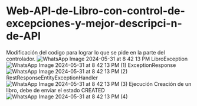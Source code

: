 # Web-API-de-Libro-con-control-de-excepciones-y-mejor-descripci-n-de-API
Modificación del codigo para lograr lo que se pide en la parte del controlador.
![WhatsApp Image 2024-05-31 at 8 42 13 PM](https://github.com/BustamanteHillary/Web-API-de-Libro-con-control-de-excepciones-y-mejor-descripci-n-de-API/assets/170289017/cc590ecb-e002-4870-acf0-2f4055940db8)
LibroException
![WhatsApp Image 2024-05-31 at 8 42 13 PM (1)](https://github.com/BustamanteHillary/Web-API-de-Libro-con-control-de-excepciones-y-mejor-descripci-n-de-API/assets/170289017/58b5fd7e-27a7-4a95-8ea8-93411dcea2c4)
ExceptionResponse
![WhatsApp Image 2024-05-31 at 8 42 13 PM (2)](https://github.com/BustamanteHillary/Web-API-de-Libro-con-control-de-excepciones-y-mejor-descripci-n-de-API/assets/170289017/b866f666-77ee-44f6-8ab3-d78a29afdf9e)
RestResponseEntityExceptionHandler
![WhatsApp Image 2024-05-31 at 8 42 13 PM (3)](https://github.com/BustamanteHillary/Web-API-de-Libro-con-control-de-excepciones-y-mejor-descripci-n-de-API/assets/170289017/b711f84c-7eac-447a-aff8-c013301e582e)
Ejecución
Creación de un libro, debe de enviar el estado CREATED
![WhatsApp Image 2024-05-31 at 8 42 13 PM (4)](https://github.com/BustamanteHillary/Web-API-de-Libro-con-control-de-excepciones-y-mejor-descripci-n-de-API/assets/170289017/c9acfd5b-ea61-47bb-b040-dae5e401fafb)
